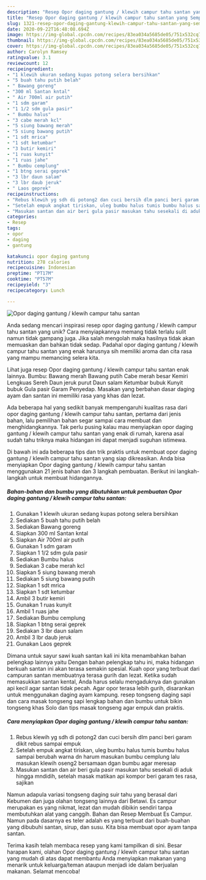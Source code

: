 ```yaml
---
description: "Resep Opor daging gantung / klewih campur tahu santan yang Sempurna"
title: "Resep Opor daging gantung / klewih campur tahu santan yang Sempurna"
slug: 1321-resep-opor-daging-gantung-klewih-campur-tahu-santan-yang-sempurna
date: 2020-09-22T16:48:08.694Z
image: https://img-global.cpcdn.com/recipes/83ea034a5685de05/751x532cq70/opor-daging-gantung-klewih-campur-tahu-santan-foto-resep-utama.jpg
thumbnail: https://img-global.cpcdn.com/recipes/83ea034a5685de05/751x532cq70/opor-daging-gantung-klewih-campur-tahu-santan-foto-resep-utama.jpg
cover: https://img-global.cpcdn.com/recipes/83ea034a5685de05/751x532cq70/opor-daging-gantung-klewih-campur-tahu-santan-foto-resep-utama.jpg
author: Carolyn Ramsey
ratingvalue: 3.1
reviewcount: 12
recipeingredient:
- "1 klewih ukuran sedang kupas potong selera bersihkan"
- "5 buah tahu putih belah"
- " Bawang goreng"
- "300 ml Santan kntal"
- " Air 700ml air putih"
- "1 sdm garam"
- "1 1/2 sdm gula pasir"
- " Bumbu halus"
- "3 cabe merah kcl"
- "5 siung bawang merah"
- "5 siung bawang putih"
- "1 sdt mrica"
- "1 sdt ketumbar"
- "3 butir kemiri"
- "1 ruas kunyit"
- "1 ruas jahe"
- " Bumbu cemplung"
- "1 btng serai geprek"
- "3 lbr daun salam"
- "3 lbr daub jeruk"
- " Laos geprek"
recipeinstructions:
- "Rebus klewih yg sdh di potong2 dan cuci bersih dlm panci beri garam dikit rebus sampai empuk"
- "Setelah empuk angkat tiriskan, uleg bumbu halus tumis bumbu halus sampai berubah warna dn harum masukan bumbu cemplung lalu masukan klewih oseng2 bersamaan dgan bumbu agar meresap"
- "Masukan santan dan air beri gula pasir masukan tahu sesekali di aduk hingga mndidih, setelah masak matikan api kompor beri garam tes rasa, sajikan"
categories:
- Resep
tags:
- opor
- daging
- gantung

katakunci: opor daging gantung 
nutrition: 278 calories
recipecuisine: Indonesian
preptime: "PT17M"
cooktime: "PT57M"
recipeyield: "3"
recipecategory: Lunch

---
```



![Opor daging gantung / klewih campur tahu santan](https://img-global.cpcdn.com/recipes/83ea034a5685de05/751x532cq70/opor-daging-gantung-klewih-campur-tahu-santan-foto-resep-utama.jpg)

Anda sedang mencari inspirasi resep opor daging gantung / klewih campur tahu santan yang unik? Cara menyiapkannya memang tidak terlalu sulit namun tidak gampang juga. Jika salah mengolah maka hasilnya tidak akan memuaskan dan bahkan tidak sedap. Padahal opor daging gantung / klewih campur tahu santan yang enak harusnya sih memiliki aroma dan cita rasa yang mampu memancing selera kita.

Lihat juga resep Opor daging gantung / klewih campur tahu santan enak lainnya. Bumbu: Bawang merah Bawang putih Cabe merah besar Kemiri Lengkuas Sereh Daun jeruk purut Daun salam Ketumbar bubuk Kunyit bubuk Gula pasir Garam Penyedap. Masakan yang berbahan dasar daging ayam dan santan ini memiliki rasa yang khas dan lezat.

Ada beberapa hal yang sedikit banyak mempengaruhi kualitas rasa dari opor daging gantung / klewih campur tahu santan, pertama dari jenis bahan, lalu pemilihan bahan segar sampai cara membuat dan menghidangkannya. Tak perlu pusing kalau mau menyiapkan opor daging gantung / klewih campur tahu santan yang enak di rumah, karena asal sudah tahu triknya maka hidangan ini dapat menjadi suguhan istimewa.


Di bawah ini ada beberapa tips dan trik praktis untuk membuat opor daging gantung / klewih campur tahu santan yang siap dikreasikan. Anda bisa menyiapkan Opor daging gantung / klewih campur tahu santan menggunakan 21 jenis bahan dan 3 langkah pembuatan. Berikut ini langkah-langkah untuk membuat hidangannya.

<!--inarticleads1-->

##### Bahan-bahan dan bumbu yang dibutuhkan untuk pembuatan Opor daging gantung / klewih campur tahu santan:

1. Gunakan 1 klewih ukuran sedang kupas potong selera bersihkan
1. Sediakan 5 buah tahu putih belah
1. Sediakan  Bawang goreng
1. Siapkan 300 ml Santan kntal
1. Siapkan  Air 700ml air putih
1. Gunakan 1 sdm garam
1. Siapkan 1 1/2 sdm gula pasir
1. Sediakan  Bumbu halus
1. Sediakan 3 cabe merah kcl
1. Siapkan 5 siung bawang merah
1. Sediakan 5 siung bawang putih
1. Siapkan 1 sdt mrica
1. Siapkan 1 sdt ketumbar
1. Ambil 3 butir kemiri
1. Gunakan 1 ruas kunyit
1. Ambil 1 ruas jahe
1. Sediakan  Bumbu cemplung
1. Siapkan 1 btng serai geprek
1. Sediakan 3 lbr daun salam
1. Ambil 3 lbr daub jeruk
1. Gunakan  Laos geprek


Dimana untuk sayur sawi kuah santan kali ini kita menambahkan bahan pelengkap lainnya yaitu Dengan bahan pelengkap tahu ini, maka hidangan berkuah santan ini akan terasa semakin spesial. Kuah opor yang terbuat dari campuran santan membuatnya terasa gurih dan lezat. Ketika sudah memasukkan santan kental, Anda harus selalu mengaduknya dan gunakan api kecil agar santan tidak pecah. Agar opor terasa lebih gurih, disarankan untuk menggunakan daging ayam kampung. resep tongseng daging sapi dan cara masak tongseng sapi lengkap bahan dan bumbu untuk bikin tongseng khas Solo dan tips masak tongseng agar empuk dan praktis. 

<!--inarticleads2-->

##### Cara menyiapkan Opor daging gantung / klewih campur tahu santan:

1. Rebus klewih yg sdh di potong2 dan cuci bersih dlm panci beri garam dikit rebus sampai empuk
1. Setelah empuk angkat tiriskan, uleg bumbu halus tumis bumbu halus sampai berubah warna dn harum masukan bumbu cemplung lalu masukan klewih oseng2 bersamaan dgan bumbu agar meresap
1. Masukan santan dan air beri gula pasir masukan tahu sesekali di aduk hingga mndidih, setelah masak matikan api kompor beri garam tes rasa, sajikan


Namun adapula variasi tongseng daging suir tahu yang berasal dari Kebumen dan juga olahan tongseng lainnya dari Betawi. Es campur merupakan es yang nikmat, lezat dan mudah dibikin sendiri tanpa membutuhkan alat yang canggih. Bahan dan Resep Membuat Es Campur. Namun pada dasarnya es teler adalah es yang terbuat dari buah-buahan yang dibubuhi santan, sirup, dan susu. Kita bisa membuat opor ayam tanpa santan. 

Terima kasih telah membaca resep yang kami tampilkan di sini. Besar harapan kami, olahan Opor daging gantung / klewih campur tahu santan yang mudah di atas dapat membantu Anda menyiapkan makanan yang menarik untuk keluarga/teman ataupun menjadi ide dalam berjualan makanan. Selamat mencoba!
